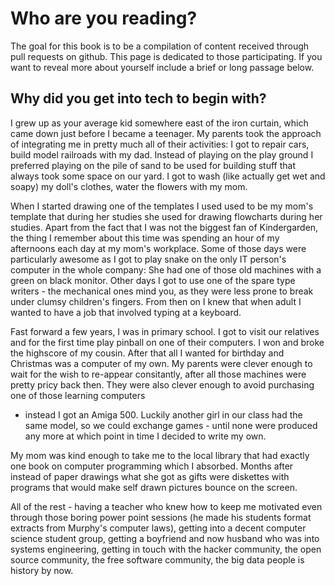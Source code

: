 # Who are you reading?

The goal for this book is to be a compilation of content received through pull
requests on github. This page is dedicated to those participating. If you want
to reveal more about yourself include a brief or long passage below. 

## Why did you get into tech to begin with?

I grew up as your average kid somewhere east of the iron curtain, which came
down just before I became a teenager. My parents took the approach of
integrating me in pretty much all of their activities: I got to repair cars,
build model railroads with my dad. Instead of playing on the play ground I
preferred playing on the pile of sand to be used for building stuff that always
took some space on our yard. I got to wash (like actually get wet and soapy) my
doll's clothes, water the flowers with my mom.

When I started drawing one of the templates I used used to be my mom's template
that during her studies she used for drawing flowcharts during her studies.
Apart from the fact that I was not the biggest fan of Kindergarden, the thing I
remember about this time was spending an hour of my afternoons each day at my
mom's workplace. Some of those days were particularly awesome as I got to play
snake on the only IT person's computer in the whole company: She had one of
those old machines with a green on black monitor. Other days I got to use one of
the spare type writers - the mechanical ones mind you, as they were less prone
to break under clumsy children's fingers. From then on I knew that when adult I
wanted to have a job that involved typing at a keyboard.

Fast forward a few years, I was in primary school. I got to visit our relatives
and for the first time play pinball on one of their computers. I won and broke
the highscore of my cousin. After that all I wanted for birthday and Christmas
was a computer of my own. My parents were clever enough to wait for the wish to
re-appear consitantly, after all those machines were pretty pricy back then.
They were also clever enough to avoid purchasing one of those learning computers
- instead I got an Amiga 500. Luckily another girl in our class had the same
model, so we could exchange games - until none were produced any more at which
point in time I decided to write my own.

My mom was kind enough to take me to the local library that had exactly one book
on computer programming which I absorbed. Months after instead of paper drawings
what she got as gifts were diskettes with programs that would make self drawn
pictures bounce on the screen.

All of the rest - having a teacher who knew how to keep me motivated even
through those boring power point sessions (he made his students format extracts
from Murphy's computer laws), getting into a decent computer science student
group, getting a boyfriend and now husband who was into systems engineering,
getting in touch with the hacker community, the open source community, the free
software community, the big data people is history by now.
